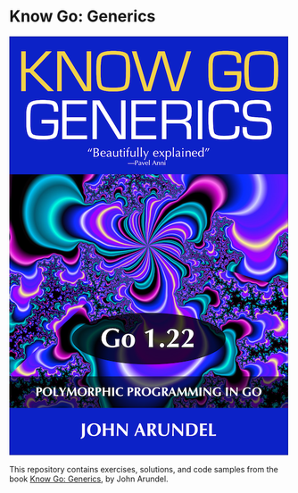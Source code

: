 # Know Go: Generics

[![](cover_small.png)](https://bitfieldconsulting.com/books/generics)

This repository contains exercises, solutions, and code samples from the book [Know Go: Generics](https://bitfieldconsulting.com/books/generics), by John Arundel.
